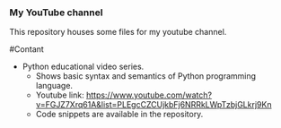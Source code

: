 ### My YouTube channel

This repository houses some files for my youtube channel.

#Contant
* Python educational video series. 
  * Shows basic syntax and semantics of Python programming language.
  * Youtube link: https://www.youtube.com/watch?v=FGJZ7Xrq61A&list=PLEgcCZCUjkbFj6NRRkLWpTzbjGLkrj9Kn
  * Code snippets are available in the repository.

